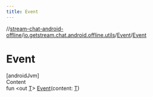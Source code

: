 ```yaml
---
title: Event
---
```

//[stream-chat-android-offline](../../../index.md)/[io.getstream.chat.android.offline.utils](../index.md)/[Event](index.md)/[Event](Event.md)



# Event  
[androidJvm]  
Content  
fun &lt;out [T](index.md)&gt; [Event](Event.md)(content: [T](index.md))  



